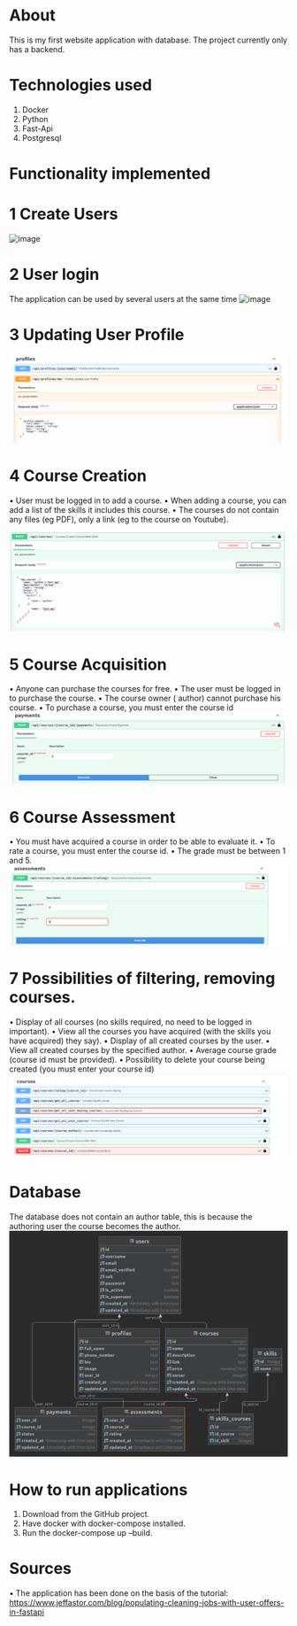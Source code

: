 About
========
This is my first website application with database. The project currently only has a backend.

Technologies used
======

1. Docker
2. Python
3. Fast-Api
4. Postgresql

Functionality implemented
======

1 Create Users
=====
![image](data_readme/tworzenie_użytkonika.png)

2 User login
======
The application can be used by several users at the same time
![image](data_readme/logowanie_użytkowniaka.png)

3 Updating User Profile
======

![image](data_readme/Aktualizajc_profilu.png)

4 Course Creation
=======
• User must be logged in to add a course. • When adding a course, you can add a list of the skills it includes this
course. • The courses do not contain any files (eg PDF), only a link (eg to the course on Youtube).

![image](data_readme/tworzenie_kursu.png)

5 Course Acquisition
======
• Anyone can purchase the courses for free. • The user must be logged in to purchase the course. • The course owner (
author) cannot purchase his course. • To purchase a course, you must enter the course id
![image](data_readme/nabycie_kursu.png)

6 Course Assessment
=======
• You must have acquired a course in order to be able to evaluate it. • To rate a course, you must enter the course id.
• The grade must be between 1 and 5.
![image](data_readme/ocena_kursu.png)


7 Possibilities of filtering, removing courses.
========
• Display of all courses (no skills required, no need to be logged in important). • View all the courses you have
acquired (with the skills you have acquired)
they say). • Display of all created courses by the user. • View all created courses by the specified author. • Average
course grade (course id must be provided). • Possibility to delete your course being created (you must enter your course
id)
![image](data_readme/kursy_metody.png)




Database
=========
The database does not contain an author table, this is because the authoring user the course becomes the author.
![image](data_readme/db_aplikacja_bazodanowa.png)


How to run applications
=====

1. Download from the GitHub project.
2. Have docker with docker-compose installed.
3. Run the docker-compose up –build.

Sources
=====
• The application has been done on the basis of the tutorial:
https://www.jeffastor.com/blog/populating-cleaning-jobs-with-user-offers-in-fastapi
